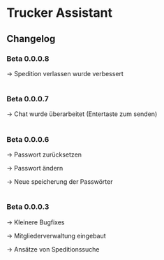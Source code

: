 # Trucker Assistant

## Changelog
### Beta 0.0.0.8
-> Spedition verlassen wurde verbessert
#
### Beta 0.0.0.7
-> Chat wurde überarbeitet (Entertaste zum senden)
#
### Beta 0.0.0.6
-> Passwort zurücksetzen

-> Passwort ändern

-> Neue speicherung der Passwörter
#
### Beta 0.0.0.3
-> Kleinere Bugfixes

-> Mitgliederverwaltung eingebaut

-> Ansätze von Speditionssuche